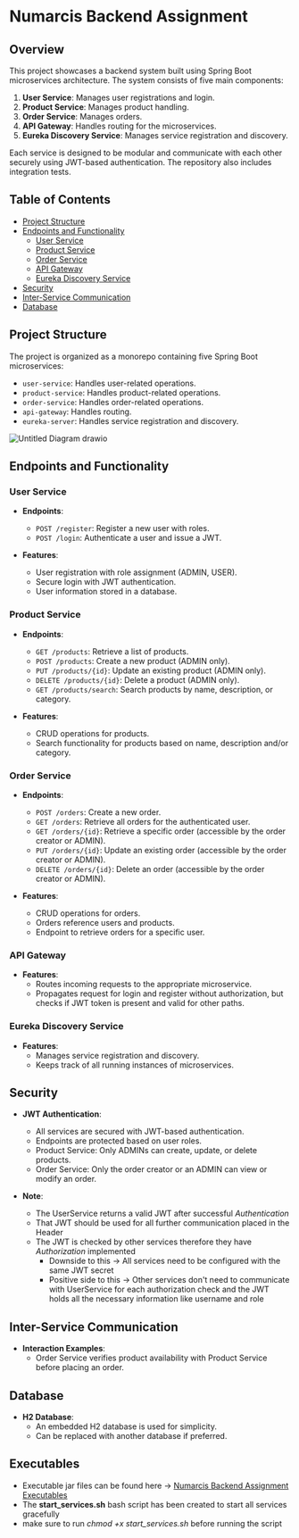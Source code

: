 # Numarcis Backend Assignment

## Overview

This project showcases a backend system built using Spring Boot microservices architecture. The system consists of five main components:

1. **User Service**: Manages user registrations and login.
2. **Product Service**: Manages product handling.
3. **Order Service**: Manages orders.
4. **API Gateway**: Handles routing for the microservices.
5. **Eureka Discovery Service**: Manages service registration and discovery.

Each service is designed to be modular and communicate with each other securely using JWT-based authentication. 
The repository also includes integration tests.

## Table of Contents

- [Project Structure](#project-structure)
- [Endpoints and Functionality](#endpoints-and-functionality)
  - [User Service](#user-service)
  - [Product Service](#product-service)
  - [Order Service](#order-service)
  - [API Gateway](#api-gateway)
  - [Eureka Discovery Service](#eureka-discovery-service)
- [Security](#security)
- [Inter-Service Communication](#inter-service-communication)
- [Database](#database)

## Project Structure

The project is organized as a monorepo containing five Spring Boot microservices:

- `user-service`: Handles user-related operations.
- `product-service`: Handles product-related operations.
- `order-service`: Handles order-related operations.
- `api-gateway`: Handles routing.
- `eureka-server`: Handles service registration and discovery.

![Untitled Diagram drawio](https://github.com/filiph-r/Numarcis-Backend-Assignment/assets/48492507/8214e767-6756-4af4-8789-60a3ae82ccef)


## Endpoints and Functionality

### User Service

- **Endpoints**:
  - `POST /register`: Register a new user with roles.
  - `POST /login`: Authenticate a user and issue a JWT.

- **Features**:
  - User registration with role assignment (ADMIN, USER).
  - Secure login with JWT authentication.
  - User information stored in a database.

### Product Service

- **Endpoints**:
  - `GET /products`: Retrieve a list of products.
  - `POST /products`: Create a new product (ADMIN only).
  - `PUT /products/{id}`: Update an existing product (ADMIN only).
  - `DELETE /products/{id}`: Delete a product (ADMIN only).
  - `GET /products/search`: Search products by name, description, or category.

- **Features**:
  - CRUD operations for products.
  - Search functionality for products based on name, description and/or category.

### Order Service

- **Endpoints**:
  - `POST /orders`: Create a new order.
  - `GET /orders`: Retrieve all orders for the authenticated user.
  - `GET /orders/{id}`: Retrieve a specific order (accessible by the order creator or ADMIN).
  - `PUT /orders/{id}`: Update an existing order (accessible by the order creator or ADMIN).
  - `DELETE /orders/{id}`: Delete an order (accessible by the order creator or ADMIN).

- **Features**:
  - CRUD operations for orders.
  - Orders reference users and products.
  - Endpoint to retrieve orders for a specific user.

### API Gateway

- **Features**:
  - Routes incoming requests to the appropriate microservice.
  - Propagates request for login and register without authorization, but checks if JWT token is present and valid for other paths.

### Eureka Discovery Service

- **Features**:
  - Manages service registration and discovery.
  - Keeps track of all running instances of microservices.

## Security

- **JWT Authentication**:
  - All services are secured with JWT-based authentication.
  - Endpoints are protected based on user roles.
  - Product Service: Only ADMINs can create, update, or delete products.
  - Order Service: Only the order creator or an ADMIN can view or modify an order.
 
- **Note**:
  - The UserService returns a valid JWT after successful *Authentication*
  - That JWT should be used for all further communication placed in the Header
  - The JWT is checked by other services therefore they have *Authorization* implemented
      - Downside to this -> All services need to be configured with the same JWT secret
      - Positive side to this -> Other services don't need to communicate with UserService for each authorization check and the JWT holds all the necessary information like username and role

## Inter-Service Communication

- **Interaction Examples**:
  - Order Service verifies product availability with Product Service before placing an order.

## Database

- **H2 Database**:
  - An embedded H2 database is used for simplicity.
  - Can be replaced with another database if preferred.

## Executables

- Executable jar files can be found here -> [Numarcis Backend Assignment Executables](https://github.com/filiph-r/Numarcis-Backend-Assignment/tree/main/Executables)
- The **start_services.sh** bash script has been created to start all services gracefully
- make sure to run *chmod +x start_services.sh* before running the script


